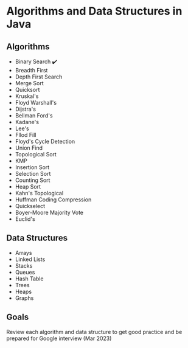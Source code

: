  # Algorithms and Data Structures in Java

 ## Algorithms 
- Binary Search :heavy_check_mark:
- Breadth First 
- Depth First Search
- Merge Sort
- Quicksort
- Kruskal's
- Floyd Warshall's
- Dijstra's
- Bellman Ford's
- Kadane's
- Lee's
- Fllod Fill
- Floyd's Cycle Detection
- Union Find
- Topological Sort
- KMP
- Insertion Sort
- Selection Sort
- Counting Sort
- Heap Sort
- Kahn's Topological
- Huffman Coding Compression
- Quickselect
- Boyer-Moore Majority Vote
- Euclid's

 ## Data Structures
- Arrays
- Linked Lists
- Stacks
- Queues
- Hash Table
- Trees
- Heaps
- Graphs

## Goals
Review each algorithm and data structure to get good practice and be prepared for Google interview (Mar 2023)